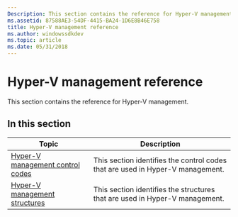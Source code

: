 ```yaml
---
Description: This section contains the reference for Hyper-V management.
ms.assetid: 87588AE3-54DF-4415-BA24-1D6E8B46E758
title: Hyper-V management reference
ms.author: windowssdkdev
ms.topic: article
ms.date: 05/31/2018
---
```


# Hyper-V management reference

This section contains the reference for Hyper-V management.

## In this section



| Topic                                                                               | Description                                                                               |
|-------------------------------------------------------------------------------------|-------------------------------------------------------------------------------------------|
| [Hyper-V management control codes](hyper-v-management-control-codes.md)<br/> | This section identifies the control codes that are used in Hyper-V management.<br/> |
| [Hyper-V management structures](hyper-v-management-structures.md)<br/>       | This section identifies the structures that are used in Hyper-V management.<br/>    |



 

 

 




